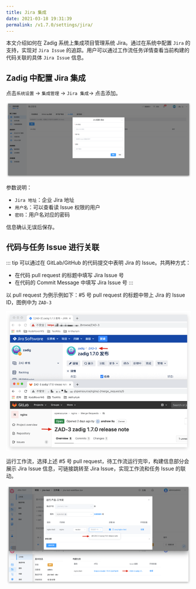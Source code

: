 ```yaml
---
title: Jira 集成
date: 2021-03-18 19:31:39
permalink: /v1.7.0/settings/jira/
---
```


本文介绍如何在 Zadig 系统上集成项目管理系统 Jira。通过在系统中配置 `Jira` 的支持，实现对 `Jira Issue` 的追踪。用户可以通过工作流任务详情查看当前构建的代码关联的具体 `Jira Issue` 信息。

## Zadig 中配置 Jira 集成

点击`系统设置` -> `集成管理` -> `Jira 集成`-> 点击添加。

![Jira](./_images/jira1.png)

参数说明：
- `Jira 地址`：企业 Jira 地址
- `用户名`：可以查看读 Issue 权限的用户
- `密码`：用户名对应的密码

信息确认无误后保存。

## 代码与任务 Issue 进行关联

::: tip
可以通过在 GitLab/GitHub 的代码提交中表明 Jira 的 Issue。共两种方式：

- 在代码 pull request 的标题中填写 Jira Issue 号
- 在代码的 Commit Message 中填写 Jira Issue 号
:::

以 pull request 为例示例如下：#5 号 pull request 的标题中带上 Jira 的 Issue ID，图例中为 `ZAD-3`

![jira_task](./_images/config_jira_issue_with_pr.png)

运行工作流，选择上述 #5 号 pull request，待工作流运行完毕，构建信息部分会展示 Jira Issue 信息，可链接跳转至 Jira Issue，实现工作流和任务 Issue 的联动。

![jira_task](./_images/show_jira_issue_info.png)
